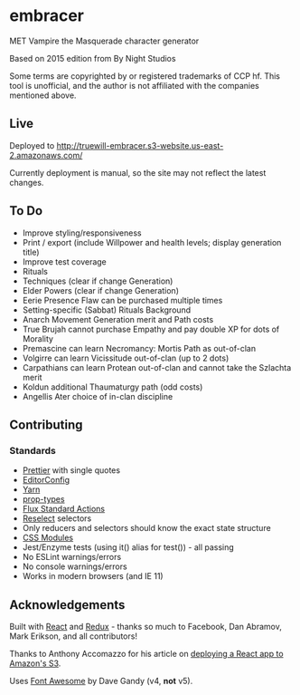 # embracer

MET Vampire the Masquerade character generator

Based on 2015 edition from By Night Studios

Some terms are copyrighted by or registered trademarks of CCP hf.
This tool is unofficial, and the author is not affiliated with the companies mentioned above.

## Live

Deployed to http://truewill-embracer.s3-website.us-east-2.amazonaws.com/

Currently deployment is manual, so the site may not reflect the latest changes.

## To Do

* Improve styling/responsiveness
* Print / export (include Willpower and health levels; display generation title)
* Improve test coverage
* Rituals
* Techniques (clear if change Generation)
* Elder Powers (clear if change Generation)
* Eerie Presence Flaw can be purchased multiple times
* Setting-specific (Sabbat) Rituals Background
* Anarch Movement Generation merit and Path costs
* True Brujah cannot purchase Empathy and pay double XP for dots of Morality
* Premascine can learn Necromancy: Mortis Path as out-of-clan
* Volgirre can learn Vicissitude out-of-clan (up to 2 dots)
* Carpathians can learn Protean out-of-clan and cannot take the Szlachta merit
* Koldun additional Thaumaturgy path (odd costs)
* Angellis Ater choice of in-clan discipline

## Contributing

### Standards

* [Prettier](https://prettier.io/) with single quotes
* [EditorConfig](http://editorconfig.org/)
* [Yarn](https://yarnpkg.com/en/)
* [prop-types](https://github.com/facebook/prop-types)
* [Flux Standard Actions](https://github.com/acdlite/flux-standard-action)
* [Reselect](https://github.com/reactjs/reselect) selectors
* Only reducers and selectors should know the exact state structure
* [CSS Modules](https://facebook.github.io/create-react-app/docs/adding-a-css-modules-stylesheet)
* Jest/Enzyme tests (using it() alias for test()) - all passing
* No ESLint warnings/errors
* No console warnings/errors
* Works in modern browsers (and IE 11)

## Acknowledgements

Built with [React](https://reactjs.org/) and [Redux](https://redux.js.org/) - thanks so much to Facebook, Dan Abramov, Mark Erikson, and all contributors!

Thanks to Anthony Accomazzo for his article on [deploying a React app to Amazon's S3](https://www.fullstackreact.com/articles/deploying-a-react-app-to-s3/).

Uses [Font Awesome](http://fontawesome.io) by Dave Gandy (v4, **not** v5).
